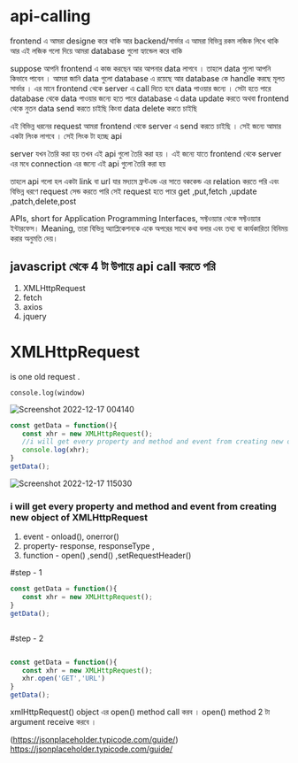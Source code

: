# api-calling

frontend এ আমরা designe করে থাকি আর backend/সার্ভার  এ আমরা বিভিন্ন রকম লজিক লিখে থাকি আর এই লজিক গলো দিয়ে আমরা database
গুলো হ্যান্ডেল করে থাকি 

suppose আপনি frontend এ কাজ করছেন আর আপনার data লাগবে । তাহলে data গুলো আপনি কিভাবে পাবেন । আমরা জানি data গুলো database এ রয়েছে আর database কে handle করছে মূলত সার্ভার । এর মানে frontend থেকে server এ call দিতে হবে data পাওয়ার জন্যে । 
সেটা হতে পারে database থেকে data পাওয়ার জন্যে 
হতে পারে database এ data update করতে 
অথবা frontend থেকে নুতন data send করতে চাইছি 
কিংবা data delete করতে চাইছি 


এই বিভিন্ন ধরনের request আমরা frontend থেকে server এ send করতে চাইছি । সেই জন্যে আমার একটা লিংক লাগবে । সেই লিংক টা হচ্ছে api 

server যখন তৈরি করা হয় তখন এই api গুলো তৈরি করা হয় । এই জন্যে যাতে frontend থেকে server এর মধে connection এর জন্যে এই api গুলো তৈরি করা হয় 


তাহলে api গলো হল একটা link  বা url যার মদ্যমে ফ্রন্টএন্ড এর সাতে বককেন্ড এর relation করতে পরি এবং বিভিন্ন ধরণে request সেন্ড করতে পারি 
সেই request হতে পারে get ,put,fetch ,update ,patch,delete,post 

APIs, short for Application Programming Interfaces, সফ্টওয়্যার থেকে সফ্টওয়্যার ইন্টারফেস। Meaning, তারা বিভিন্ন অ্যাপ্লিকেশনকে একে অপরের সাথে কথা বলার এবং তথ্য বা কার্যকারিতা বিনিময় করার অনুমতি দেয়।

## javascript থেকে 4 টা উপায়ে api call করতে পরি 
1. XMLHttpRequest
2. fetch
3. axios
4. jquery

# XMLHttpRequest 
is one old request .

```console
console.log(window)
```
![Screenshot 2022-12-17 004140](https://user-images.githubusercontent.com/48369328/208167456-4ae0f5a6-f1e5-450d-9169-9e0959615e5b.png)


```javascript
const getData = function(){
   const xhr = new XMLHttpRequest();
   //i will get every property and method and event from creating new object of XMLHttpRequest
   console.log(xhr);  
}
getData();

```

![Screenshot 2022-12-17 115030](https://user-images.githubusercontent.com/48369328/208227578-1a1336ec-6568-4276-86d4-2d2aa5794eaa.png)

###  i will get every property and method and event from creating new object of XMLHttpRequest
 1. event - onload(), onerror()
 2. property- response, responseType ,
 3. function -  open() ,send() ,setRequestHeader()

#step - 1

```javascript
const getData = function(){
   const xhr = new XMLHttpRequest(); 
}
getData();



```
#step - 2

```javascript

const getData = function(){
   const xhr = new XMLHttpRequest();
   xhr.open('GET','URL')  
}
getData();

```
xmlHttpRequest() object এর open() method call করব । open() method 2 টা argument receive করবে । 

(https://jsonplaceholder.typicode.com/guide/)
https://jsonplaceholder.typicode.com/guide/


